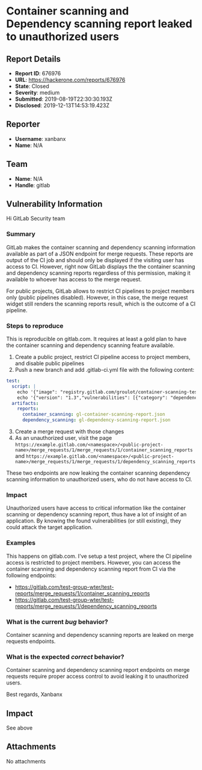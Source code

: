 # Container scanning and Dependency scanning report leaked to unauthorized users

## Report Details
- **Report ID**: 676976
- **URL**: https://hackerone.com/reports/676976
- **State**: Closed
- **Severity**: medium
- **Submitted**: 2019-08-19T22:30:30.193Z
- **Disclosed**: 2019-12-13T14:53:19.423Z

## Reporter
- **Username**: xanbanx
- **Name**: N/A

## Team
- **Name**: N/A
- **Handle**: gitlab

## Vulnerability Information
Hi GitLab Security team

### Summary

GitLab makes the container scanning and dependency scanning information available as part of a JSON endpoint for merge requests. These reports are output of the CI job and should only be displayed if the visiting user has access to CI. However, right now GitLab displays the the container scanning and dependency scanning reports regardless of this permission, making it available to whoever has access to the merge request.

For public projects, GitLab allows to restrict CI pipelines to project members only (public pipelines disabled). However, in this case, the merge request widget still renders the scanning reports result, which is the outcome of a CI pipeline.

### Steps to reproduce

This is reproducible on gitlab.com. It requires at least a gold plan to have the container scanning and dependency scanning feature available.

1. Create a public project, restrict CI pipeline access to project members, and disable public pipelines
2. Push a  new branch and add .gitlab-ci.yml file with the following content:

```yml
test:
  script: |
    echo '{"image": "registry.gitlab.com/groulot/container-scanning-test/master:5f21de6956aee99ddb68ae49498662d9872f50ff","unapproved": ["CVE-2017-18269","CVE-2017-16997","CVE-2018-1000001","CVE-2016-10228","CVE-2018-18520","CVE-2010-4052","CVE-2018-16869","CVE-2018-18311"],"vulnerabilities": [{ "featurename": "glibc", "featureversion": "2.24-11+deb9u3", "vulnerability": "CVE-2017-18269", "namespace": "debian:9", "description": "SSE2-optimized memmove implementation problem.", "link": "https://security-tracker.debian.org/tracker/CVE-2017-18269", "severity": "Defcon1", "fixedby": "2.24-11+deb9u4"},{ "featurename": "glibc", "featureversion": "2.24-11+deb9u3", "vulnerability": "CVE-2017-16997", "namespace": "debian:9", "description": "elf/dl-load.c in the GNU C Library (aka glibc or libc6) 2.19 through 2.26 mishandles RPATH and RUNPATH containing $ORIGIN for a privileged (setuid or AT_SECURE) program, which allows local users to gain privileges via a Trojan horse library in the current working directory, related to the fillin_rpath and decompose_rpath functions. This is associated with misinterpretion of an empty RPATH/RUNPATH token as the \"./\" directory. NOTE: this configuration of RPATH/RUNPATH for a privileged program is apparently very uncommon; most likely, no such program is shipped with any common Linux distribution.", "link": "https://security-tracker.debian.org/tracker/CVE-2017-16997", "severity": "Critical", "fixedby": ""},{ "featurename": "glibc", "featureversion": "2.24-11+deb9u3", "vulnerability": "CVE-2018-1000001", "namespace": "debian:9", "description": "In glibc 2.26 and earlier there is confusion in the usage of getcwd() by realpath() which can be used to write before the destination buffer leading to a buffer underflow and potential code execution.", "link": "https://security-tracker.debian.org/tracker/CVE-2018-1000001", "severity": "High", "fixedby": ""},{ "featurename": "glibc", "featureversion": "2.24-11+deb9u3", "vulnerability": "CVE-2016-10228", "namespace": "debian:9", "description": "The iconv program in the GNU C Library (aka glibc or libc6) 2.25 and earlier, when invoked with the -c option, enters an infinite loop when processing invalid multi-byte input sequences, leading to a denial of service.", "link": "https://security-tracker.debian.org/tracker/CVE-2016-10228", "severity": "Medium", "fixedby": ""},{ "featurename": "elfutils", "featureversion": "0.168-1", "vulnerability": "CVE-2018-18520", "namespace": "debian:9", "description": "An Invalid Memory Address Dereference exists in the function elf_end in libelf in elfutils through v0.174. Although eu-size is intended to support ar files inside ar files, handle_ar in size.c closes the outer ar file before handling all inner entries. The vulnerability allows attackers to cause a denial of service (application crash) with a crafted ELF file.", "link": "https://security-tracker.debian.org/tracker/CVE-2018-18520", "severity": "Low", "fixedby": ""},{ "featurename": "glibc", "featureversion": "2.24-11+deb9u3", "vulnerability": "CVE-2010-4052", "namespace": "debian:9", "description": "Stack consumption vulnerability in the regcomp implementation in the GNU C Library (aka glibc or libc6) through 2.11.3, and 2.12.x through 2.12.2, allows context-dependent attackers to cause a denial of service (resource exhaustion) via a regular expression containing adjacent repetition operators, as demonstrated by a {10,}{10,}{10,}{10,} sequence in the proftpd.gnu.c exploit for ProFTPD.", "link": "https://security-tracker.debian.org/tracker/CVE-2010-4052", "severity": "Negligible", "fixedby": ""},{ "featurename": "nettle", "featureversion": "3.3-1", "vulnerability": "CVE-2018-16869", "namespace": "debian:9", "description": "A Bleichenbacher type side-channel based padding oracle attack was found in the way nettle handles endian conversion of RSA decrypted PKCS#1 v1.5 data. An attacker who is able to run a process on the same physical core as the victim process, could use this flaw extract plaintext or in some cases downgrade any TLS connections to a vulnerable server.", "link": "https://security-tracker.debian.org/tracker/CVE-2018-16869", "severity": "Unknown", "fixedby": ""},{ "featurename": "perl", "featureversion": "5.24.1-3+deb9u4", "vulnerability": "CVE-2018-18311", "namespace": "debian:9", "description": "Perl before 5.26.3 and 5.28.x before 5.28.1 has a buffer overflow via a crafted regular expression that triggers invalid write operations.", "link": "https://security-tracker.debian.org/tracker/CVE-2018-18311", "severity": "Unknown", "fixedby": "5.24.1-3+deb9u5"},{ "featurename": "foo", "featureversion": "1.3", "vulnerability": "CVE-2018-666", "namespace": "debian:9", "description": "Foo has a vulnerability nobody cares about and whitelist.", "link": "https://security-tracker.debian.org/tracker/CVE-2018-666", "severity": "Unknown", "fixedby": "1.4"}]}' > gl-container-scanning-report.json
    echo '{"version": "1.3","vulnerabilities": [{"category": "dependency_scanning","name": "io.netty/netty - CVE-2014-3488","message": "DoS by CPU exhaustion when using malicious SSL packets","cve": "app/pom.xml:io.netty/netty@3.9.1.Final:CVE-2014-3488","severity": "Unknown","solution": "Upgrade to the latest version","scanner": {"id": "gemnasium","name": "Gemnasium"},"location": {"file": "app/pom.xml","dependency": {"package": {"name": "io.netty/netty"},"version": "3.9.1.Final"}},"identifiers": [{"type": "gemnasium","name": "Gemnasium-d1bf36d9-9f07-46cd-9cfc-8675338ada8f","value": "d1bf36d9-9f07-46cd-9cfc-8675338ada8f","url": "https://deps.sec.gitlab.com/packages/maven/io.netty/netty/versions/3.9.1.Final/advisories"},{"type": "cve","name": "CVE-2014-3488","value": "CVE-2014-3488","url": "https://cve.mitre.org/cgi-bin/cvename.cgi?name=CVE-2014-3488"}],"links": [{"url": "https://bugzilla.redhat.com/CVE-2014-3488"},{"url": "http://netty.io/news/2014/06/11/3.html"},{"url": "https://github.com/netty/netty/issues/2562"}],"priority": "Unknown","file": "app/pom.xml","url": "https://bugzilla.redhat.com/CVE-2014-3488","tool": "gemnasium"},{"category": "dependency_scanning","name": "Django - CVE-2017-12794","message": "Possible XSS in traceback section of technical 500 debug page","cve": "app/requirements.txt:Django@1.11.3:CVE-2017-12794","severity": "Unknown","solution": "Upgrade to latest version or apply patch.","scanner": {"id": "gemnasium","name": "Gemnasium"},"location": {"file": "app/requirements.txt","dependency": {"package": {"name": "Django"},"version": "1.11.3"}},"identifiers": [{"type": "gemnasium","name": "Gemnasium-6162a015-8635-4a15-8d7c-dc9321db366f","value": "6162a015-8635-4a15-8d7c-dc9321db366f","url": "https://deps.sec.gitlab.com/packages/pypi/Django/versions/1.11.3/advisories"},{"type": "cve","name": "CVE-2017-12794","value": "CVE-2017-12794","url": "https://cve.mitre.org/cgi-bin/cvename.cgi?name=CVE-2017-12794"}],"links": [{"url": "https://www.djangoproject.com/weblog/2017/sep/05/security-releases/"}],"priority": "Unknown","file": "app/requirements.txt","url": "https://www.djangoproject.com/weblog/2017/sep/05/security-releases/","tool": "gemnasium"},{"category": "dependency_scanning","name": "nokogiri - USN-3424-1","message": "Vulnerabilities in libxml2","cve": "rails/Gemfile.lock:nokogiri@1.8.0:USN-3424-1","severity": "Unknown","solution": "Upgrade to latest version.","scanner": {"id": "gemnasium","name": "Gemnasium"},"location": {"file": "rails/Gemfile.lock","dependency": {"package": {"name": "nokogiri"},"version": "1.8.0"}},"identifiers": [{"type": "gemnasium","name": "Gemnasium-06565b64-486d-4326-b906-890d9915804d","value": "06565b64-486d-4326-b906-890d9915804d","url": "https://deps.sec.gitlab.com/packages/gem/nokogiri/versions/1.8.0/advisories"},{"type": "usn","name": "USN-3424-1","value": "USN-3424-1","url": "https://usn.ubuntu.com/3424-1/"}],"links": [{"url": "https://github.com/sparklemotion/nokogiri/issues/1673"}],"priority": "Unknown","file": "rails/Gemfile.lock","url": "https://github.com/sparklemotion/nokogiri/issues/1673","tool": "gemnasium"},{"category": "dependency_scanning","name": "ffi - CVE-2018-1000201","message": "ruby-ffi DDL loading issue on Windows OS","cve": "ffi:1.9.18:CVE-2018-1000201","severity": "High","solution": "upgrade to \u003e= 1.9.24","scanner": {"id": "bundler_audit","name": "bundler-audit"},"location": {"file": "sast-sample-rails/Gemfile.lock","dependency": {"package": {"name": "ffi"},"version": "1.9.18"}},"identifiers": [{"type": "cve","name": "CVE-2018-1000201","value": "CVE-2018-1000201","url": "https://cve.mitre.org/cgi-bin/cvename.cgi?name=CVE-2018-1000201"}],"links": [{"url": "https://github.com/ffi/ffi/releases/tag/1.9.24"}],"priority": "High","file": "sast-sample-rails/Gemfile.lock","url": "https://github.com/ffi/ffi/releases/tag/1.9.24","tool": "bundler_audit"}]}' > gl-dependency-scanning-report.json
  artifacts:
    reports:
      container_scanning: gl-container-scanning-report.json
      dependency_scanning: gl-dependency-scanning-report.json

```
3. Create a merge request with those changes
4. As an unauthorized user, visit the page `https://example.gitlab.com/<namespace>/<public-project-name>/merge_requests/1/merge_requests/1/container_scanning_reports` and `https://example.gitlab.com/<namespace>/<public-project-name>/merge_requests/1/merge_requests/1/dependency_scanning_reports`

These two endpoints are now leaking the container scanning dependency scanning information to unauthorized users, who do not have access to CI. 

### Impact

Unauthorized users have access to critical information like the container scanning or dependency scanning report, thus have a lot of insight of an application. By knowing the found vulnerabilities (or still existing), they could attack the target application.

### Examples

This happens on gitlab.com. I've setup a test project, where the CI pipeline access is restricted to project members. However, you can access the container scanning and dependency scanning report from CI via the following endpoints:

* https://gitlab.com/test-group-wter/test-reports/merge_requests/1/container_scanning_reports
* https://gitlab.com/test-group-wter/test-reports/merge_requests/1/dependency_scanning_reports

### What is the current *bug* behavior?

Container scanning and dependency scanning reports are leaked on merge requests endpoints. 

### What is the expected *correct* behavior?

Container scanning and dependency scanning report endpoints on merge requests require proper access control to avoid leaking it to unauthorized users.

Best regards,
Xanbanx

## Impact

See above

## Attachments
No attachments
